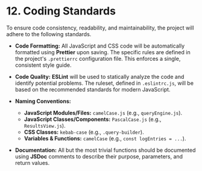 # 12. Coding Standards

To ensure code consistency, readability, and maintainability, the project will adhere to the following standards.

*   **Code Formatting:** All JavaScript and CSS code will be automatically formatted using **Prettier** upon saving. The specific rules are defined in the project's `.prettierrc` configuration file. This enforces a single, consistent style guide.

*   **Code Quality:** **ESLint** will be used to statically analyze the code and identify potential problems. The ruleset, defined in `.eslintrc.js`, will be based on the recommended standards for modern JavaScript.

*   **Naming Conventions:**
    *   **JavaScript Modules/Files:** `camelCase.js` (e.g., `queryEngine.js`).
    *   **JavaScript Classes/Components:** `PascalCase.js` (e.g., `ResultsView.js`).
    *   **CSS Classes:** `kebab-case` (e.g., `.query-builder`).
    *   **Variables & Functions:** `camelCase` (e.g., `const logEntries = ...`).

*   **Documentation:** All but the most trivial functions should be documented using **JSDoc** comments to describe their purpose, parameters, and return values.
